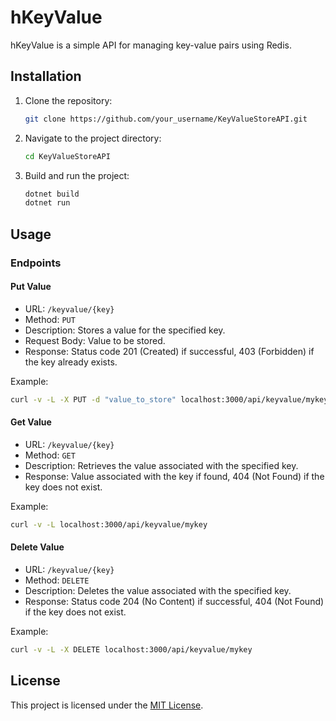 # hKeyValue

hKeyValue is a simple API for managing key-value pairs using Redis.

## Installation

1. Clone the repository:

   ```bash
   git clone https://github.com/your_username/KeyValueStoreAPI.git
   ```

2. Navigate to the project directory:

   ```bash
   cd KeyValueStoreAPI
   ```

3. Build and run the project:

   ```bash
   dotnet build
   dotnet run
   ```

## Usage

### Endpoints

#### Put Value
- URL: `/keyvalue/{key}`
- Method: `PUT`
- Description: Stores a value for the specified key.
- Request Body: Value to be stored.
- Response: Status code 201 (Created) if successful, 403 (Forbidden) if the key already exists.

Example:

```bash
curl -v -L -X PUT -d "value_to_store" localhost:3000/api/keyvalue/mykey
```

#### Get Value
- URL: `/keyvalue/{key}`
- Method: `GET`
- Description: Retrieves the value associated with the specified key.
- Response: Value associated with the key if found, 404 (Not Found) if the key does not exist.

Example:

```bash
curl -v -L localhost:3000/api/keyvalue/mykey
```

#### Delete Value
- URL: `/keyvalue/{key}`
- Method: `DELETE`
- Description: Deletes the value associated with the specified key.
- Response: Status code 204 (No Content) if successful, 404 (Not Found) if the key does not exist.

Example:

```bash
curl -v -L -X DELETE localhost:3000/api/keyvalue/mykey
```

## License

This project is licensed under the [MIT License](LICENSE).
